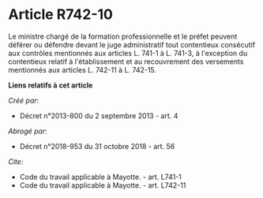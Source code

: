 # Article R742-10

Le ministre chargé de la formation professionnelle et le préfet peuvent déférer ou défendre devant le juge administratif tout
contentieux consécutif aux contrôles mentionnés aux articles L. 741-1 à L. 741-3, à l'exception du contentieux relatif à
l'établissement et au recouvrement des versements mentionnés aux articles L. 742-11 à L. 742-15.

**Liens relatifs à cet article**

_Créé par_:

  - Décret n°2013-800 du 2 septembre 2013 - art. 4

_Abrogé par_:

  - Décret n°2018-953 du 31 octobre 2018 - art. 56

_Cite_:

  - Code du travail applicable à Mayotte. - art. L741-1
  - Code du travail applicable à Mayotte. - art. L742-11
